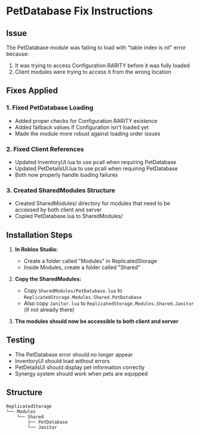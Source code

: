 # PetDatabase Fix Instructions

## Issue
The PetDatabase module was failing to load with "table index is nil" error because:
1. It was trying to access Configuration.RARITY before it was fully loaded
2. Client modules were trying to access it from the wrong location

## Fixes Applied

### 1. Fixed PetDatabase Loading
- Added proper checks for Configuration.RARITY existence
- Added fallback values if Configuration isn't loaded yet
- Made the module more robust against loading order issues

### 2. Fixed Client References
- Updated InventoryUI.lua to use pcall when requiring PetDatabase
- Updated PetDetailsUI.lua to use pcall when requiring PetDatabase
- Both now properly handle loading failures

### 3. Created SharedModules Structure
- Created SharedModules/ directory for modules that need to be accessed by both client and server
- Copied PetDatabase.lua to SharedModules/

## Installation Steps

1. **In Roblox Studio:**
   - Create a folder called "Modules" in ReplicatedStorage
   - Inside Modules, create a folder called "Shared"
   
2. **Copy the SharedModules:**
   - Copy `SharedModules/PetDatabase.lua` to `ReplicatedStorage.Modules.Shared.PetDatabase`
   - Also copy `Janitor.lua` to `ReplicatedStorage.Modules.Shared.Janitor` (if not already there)

3. **The modules should now be accessible to both client and server**

## Testing
- The PetDatabase error should no longer appear
- InventoryUI should load without errors
- PetDetailsUI should display pet information correctly
- Synergy system should work when pets are equipped

## Structure
```
ReplicatedStorage
└── Modules
    └── Shared
        ├── PetDatabase
        └── Janitor
```